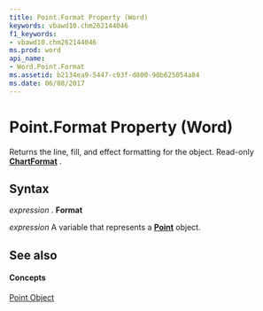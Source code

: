 ```yaml
---
title: Point.Format Property (Word)
keywords: vbawd10.chm262144046
f1_keywords:
- vbawd10.chm262144046
ms.prod: word
api_name:
- Word.Point.Format
ms.assetid: b2134ea9-5447-c93f-d800-90b625054a84
ms.date: 06/08/2017
---
```



# Point.Format Property (Word)

Returns the line, fill, and effect formatting for the object. Read-only  **[ChartFormat](Word.ChartFormat.md)** .


## Syntax

 _expression_ . **Format**

 _expression_ A variable that represents a **[Point](Word.Point.md)** object.


## See also


#### Concepts


[Point Object](Word.Point.md)

